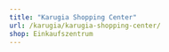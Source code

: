 ```yaml
---
title: "Karugia Shopping Center"
url: /karugia/karugia-shopping-center/
shop: Einkaufszentrum
---
```

